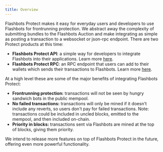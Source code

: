 ```yaml
---
title: Overview
---
```


Flashbots Protect makes it easy for everyday users and developers to use Flashbots for frontrunning protection. We abstract away the complexity of submitting bundles to the Flashbots Auction and make integrating as simple as posting a transaction to a websocket or json-rpc endpoint. There are two Protect products at this time:

- **Flashbots Protect API**: a simple way for developers to integrate Flashbots into their applications. Learn more [here](/docs/flashbots-protect/api/quick-start).
- **Flashbots Protect RPC**: an RPC endpoint that users can add to their wallets which sends their transactions to Flashbots. Learn more [here](/docs/flashbots-protect/rpc/quick-start).

At a high level these are some of the major benefits of integrating Flashbots Protect:
- **Frontrunning protection:** transactions will not be seen by hungry sandwich bots in the public mempool.
- **No failed transactions:** transactions will only be mined if it doesn't include any reverts, so users don't pay for failed transactions. Note:  transactions could be included in uncled blocks, emitted to the mempool, and then included on-chain.
- **Priority in blocks:** transactions sent via Flashbots are mined at the top of blocks, giving them priority.

We intend to release more features on top of Flashbots Protect in the future, offering even more powerful functionality.